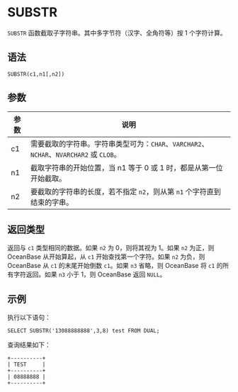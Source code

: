 SUBSTR 
===========================



`SUBSTR` 函数截取子字符串。其中多字节符（汉字、全角符等）按 1 个字符计算。

语法 
--------------

    SUBSTR(c1,n1[,n2])



参数 
--------------



| 参数 |                                说明                                |
|----|------------------------------------------------------------------|
| c1 | 需要截取的字符串。字符串类型可为：`CHAR`、`VARCHAR2`、`NCHAR`、`NVARCHAR2` 或 `CLOB`。 |
| n1 | 截取字符串的开始位置，当 n1 等于 0 或 1 时，都是从第一位开始截取。                           |
| n2 | 要截取的字符串的长度，若不指定 `n2`，则从第 `n1` 个字符直到结束的字串。                        |



返回类型 
----------------

返回与 `c1` 类型相同的数据。如果 `n2` 为 0，则将其视为 1。如果 `n2` 为正，则 OceanBase 从开始算起，从 `c1` 开始查找第一个字符。如果 `n2` 为负，则 OceanBase 从 `c1` 的末尾开始倒数 `c1`。如果 `n3` 省略，则 OceanBase 将 `c1` 的所有字符返回。如果 `n3` 小于 1，则 OceanBase 返回 `NULL`。

示例 
--------------

执行以下语句：

    SELECT SUBSTR('13088888888',3,8) test FROM DUAL;



查询结果如下：

    +----------+
    | TEST     |
    +----------+
    | 08888888 |
    +----------+


